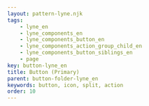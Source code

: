 ```yaml
---
layout: pattern-lyne.njk
tags: 
    - lyne_en
    - lyne_components_en
    - lyne_components_button_en
    - lyne_components_action_group_child_en
    - lyne_components_button_siblings_en
    - page
key: button-lyne_en
title: Button (Primary)
parent: button-folder-lyne_en
keywords: button, icon, split, action
order: 10
---
```

